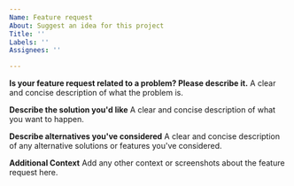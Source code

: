 ```yaml
---
Name: Feature request
About: Suggest an idea for this project
Title: ''
Labels: ''
Assignees: ''

---
```


**Is your feature request related to a problem? Please describe it.**
A clear and concise description of what the problem is.

**Describe the solution you'd like**
A clear and concise description of what you want to happen.

**Describe alternatives you've considered**
A clear and concise description of any alternative solutions or features you've considered.

**Additional Context**
Add any other context or screenshots about the feature request here.
